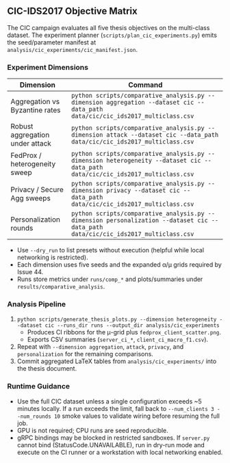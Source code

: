 ## CIC-IDS2017 Objective Matrix

The CIC campaign evaluates all five thesis objectives on the multi-class dataset.
The experiment planner (`scripts/plan_cic_experiments.py`) emits the seed/parameter
manifest at `analysis/cic_experiments/cic_manifest.json`.

### Experiment Dimensions

| Dimension                       | Command                                                                                                                            |
| ------------------------------- | ---------------------------------------------------------------------------------------------------------------------------------- |
| Aggregation vs Byzantine rates  | `python scripts/comparative_analysis.py --dimension aggregation --dataset cic --data_path data/cic/cic_ids2017_multiclass.csv`     |
| Robust aggregation under attack | `python scripts/comparative_analysis.py --dimension attack --dataset cic --data_path data/cic/cic_ids2017_multiclass.csv`          |
| FedProx / heterogeneity sweep   | `python scripts/comparative_analysis.py --dimension heterogeneity --dataset cic --data_path data/cic/cic_ids2017_multiclass.csv`   |
| Privacy / Secure Agg sweeps     | `python scripts/comparative_analysis.py --dimension privacy --dataset cic --data_path data/cic/cic_ids2017_multiclass.csv`         |
| Personalization rounds          | `python scripts/comparative_analysis.py --dimension personalization --dataset cic --data_path data/cic/cic_ids2017_multiclass.csv` |

- Use `--dry_run` to list presets without execution (helpful while local networking is restricted).
- Each dimension uses five seeds and the expanded α/μ grids required by Issue 44.
- Runs store metrics under `runs/comp_*` and plots/summaries under `results/comparative_analysis`.

### Analysis Pipeline

1. `python scripts/generate_thesis_plots.py --dimension heterogeneity --dataset cic --runs_dir runs --output_dir analysis/cic_experiments`
   - Produces CI ribbons for the μ-grid plus `fedprox_client_scatter.png`.
   - Exports CSV summaries (`server_ci_*`, `client_ci_macro_f1.csv`).
2. Repeat with `--dimension aggregation`, `attack`, `privacy`, and `personalization` for the remaining comparisons.
3. Commit aggregated LaTeX tables from `analysis/cic_experiments/` into the thesis document.

### Runtime Guidance

- Use the full CIC dataset unless a single configuration exceeds ~5 minutes locally. If a run exceeds the limit, fall back to `--num_clients 3 --num_rounds 10` smoke values to validate wiring before resuming the full job.
- GPU is not required; CPU runs are seed reproducible.
- gRPC bindings may be blocked in restricted sandboxes. If `server.py` cannot bind (StatusCode.UNAVAILABLE), run in dry-run mode and execute on the CI runner or a workstation with local networking enabled.

